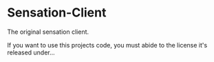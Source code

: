 # Sensation-Client
The original sensation client.

If you want to use this projects code,
you must abide to the license it's released under...

